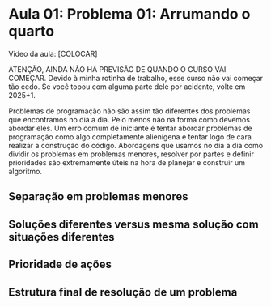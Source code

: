 # Aula 01: Problema 01: Arrumando o quarto

Video da aula: [COLOCAR]

ATENÇÃO, AINDA NÃO HÁ PREVISÃO DE QUANDO O CURSO VAI COMEÇAR. Devido à minha rotinha de trabalho, esse curso não vai começar tão cedo. Se você topou com alguma parte dele por acidente, volte em 2025+1.

Problemas de programação não são assim tão diferentes dos problemas que encontramos no dia a dia. Pelo menos não na forma como devemos abordar eles. Um erro comum de iniciante é tentar abordar problemas de programação como algo completamente alienigena e tentar logo de cara realizar a construção do código. Abordagens que usamos no dia a dia como dividir os problemas em problemas menores, resolver por partes e definir prioridades são extremamente úteis na hora de planejar e construir um algoritmo.

## Separação em problemas menores

## Soluções diferentes versus mesma solução com situações diferentes 

## Prioridade de ações

## Estrutura final de resolução de um problema 







